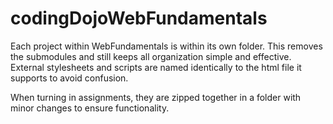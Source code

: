 # codingDojoWebFundamentals
Each project within WebFundamentals is within its own folder.  This removes the submodules and still keeps all organization simple and effective.  External stylesheets and scripts are named identically to the html file it supports to avoid confusion.  

When turning in assignments, they are zipped together in a folder with minor changes to ensure functionality. 

